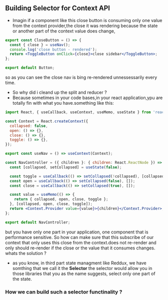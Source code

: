## Building Selector for Context API

- Imagin if a component like this close button is consuming only one value from the context provider,the close it was rendering because the state or another part of the context value does change,

```jsx
export const CloseButton = () => {
  const { close } = useNav();
  console.log('close button - rendered');
  return <ToggleButton onClick={close}>close sidebar</ToggleButton>;
};

export default Button;
```

so as you can see the close nav is bing re-rendered unnessessarily every time.

- So why did i cleand up the split and reducer ?
- Because sometimes in your code bases,in your react application,ypu are totally fin with what you have.something like this:

```jsx
import React, { useCallback, useContext, useMemo, useState } from 'react';

const Context = React.createContext({
  collapsed: false,
  open: () => {},
  close: () => {},
  toggle: () => {},
});

export const useNav = () => useContext(Context);

const NavController = ({ children }: { children: React.ReactNode }) => {
  const [collapsed, setCollapsed] = useState(false);

  const toggle = useCallback(() => setCollapsed(!collapsed), [collapsed]);
  const open = useCallback(() => setCollapsed(false), []);
  const close = useCallback(() => setCollapsed(true), []);

  const value = useMemo(() => {
    return { collapsed, open, close, toggle };
  }, [collapsed, open, close, toggle]);
  return <Context.Provider value={value}>{children}</Context.Provider>;
};

export default NavController;
```

but you have only one part in your application, one component that is performance sensitive. So how can make sure that this subscribe of our context that only uses this close from the context.does not re-render and only should re-render if the close or the value that it consumes changes.
whats the solution ?

- as you know, in third part state managment like Reddux, we have somthing that we call it the **Selector** the selector would allow you in those libraries that you as the name suggests, select only one part of the state.

### How we can build such a selector functinality ? 


